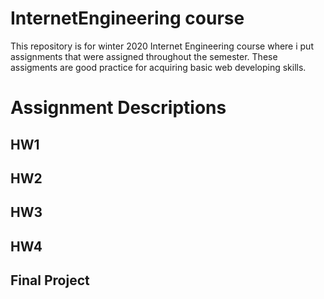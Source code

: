 # InternetEngineering course
This repository is for winter 2020 Internet Engineering course where i put assignments that were assigned throughout the semester.
These assigments are good practice for acquiring basic web developing skills.

# Assignment Descriptions

## HW1

## HW2

## HW3

## HW4

## Final Project
